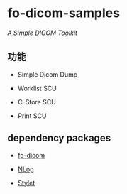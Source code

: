 # fo-dicom-samples

*A Simple DICOM Toolkit*

## 功能

- Simple Dicom Dump

- Worklist SCU

- C-Store SCU

- Print SCU

## dependency packages

- [fo-dicom](https://github.com/fo-dicom/fo-dicom)

- [NLog](https://nlog-project.org/)

- [Stylet](https://github.com/canton7/Stylet)
